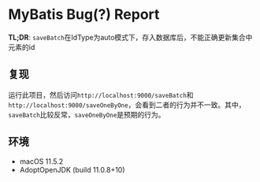 # MyBatis Bug(?) Report

**TL;DR**: `saveBatch`在IdType为auto模式下，存入数据库后，不能正确更新集合中元素的id

## 复现

运行此项目，然后访问`http://localhost:9000/saveBatch`和`http://localhost:9000/saveOneByOne`，会看到二者的行为并不一致。其中，`saveBatch`比较反常，`saveOneByOne`是预期的行为。

## 环境

- macOS 11.5.2
- AdoptOpenJDK (build 11.0.8+10)
